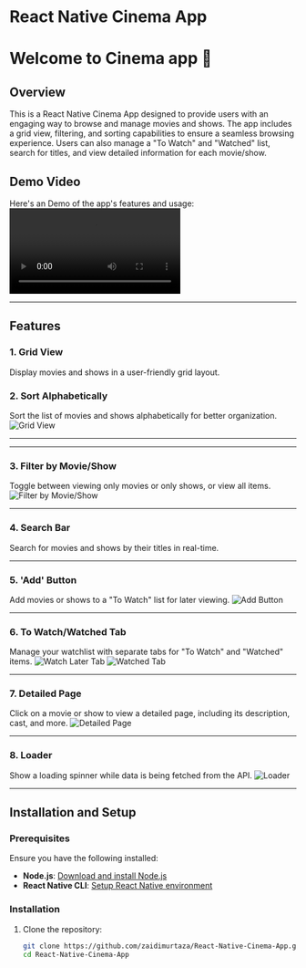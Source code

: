 # React Native Cinema App

# Welcome to Cinema app 👋


## Overview
This is a React Native Cinema App designed to provide users with an engaging way to browse and manage movies and shows. The app includes a grid view, filtering, and sorting capabilities to ensure a seamless browsing experience. Users can also manage a "To Watch" and "Watched" list, search for titles, and view detailed information for each movie/show.

## Demo Video
Here's an Demo of the app's features and usage:
![Video](/assets/videos/Demo-Video.mp4)

---
## Features

### 1. **Grid View**
Display movies and shows in a user-friendly grid layout.
### 2. **Sort Alphabetically**
Sort the list of movies and shows alphabetically for better organization.
![Grid View](./assets/images/screen5.png)

---




---

### 3. **Filter by Movie/Show**
Toggle between viewing only movies or only shows, or view all items.
![Filter by Movie/Show](./assets/images/screen6.jpg)

---

### 4. **Search Bar**
Search for movies and shows by their titles in real-time.

---

### 5. **'Add' Button**
Add movies or shows to a "To Watch" list for later viewing.
![Add Button](./assets/images/screen3.jpg)

---

### 6. **To Watch/Watched Tab**
Manage your watchlist with separate tabs for "To Watch" and "Watched" items.
![Watch Later Tab](./assets/images/screen2.jpg)
![Watched Tab](./assets/images/screen4.jpg)

---

### 7. **Detailed Page**
Click on a movie or show to view a detailed page, including its description, cast, and more.
![Detailed Page](./assets/images/screen1.jpg)

---

### 8. **Loader**
Show a loading spinner while data is being fetched from the API.
![Loader](./assets/images/screen7.jpg)

---

## Installation and Setup

### Prerequisites
Ensure you have the following installed:
- **Node.js**: [Download and install Node.js](https://nodejs.org/)
- **React Native CLI**: [Setup React Native environment](https://reactnative.dev/docs/environment-setup)

### Installation

1. Clone the repository:
   ```bash
   git clone https://github.com/zaidimurtaza/React-Native-Cinema-App.git
   cd React-Native-Cinema-App
   ```

